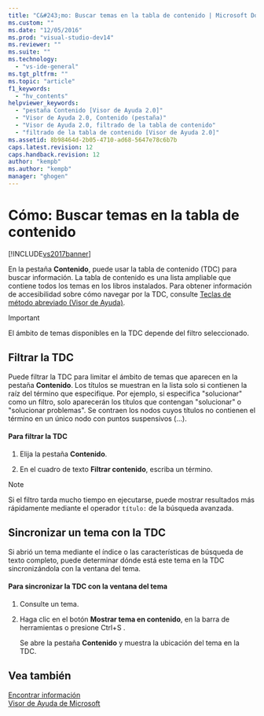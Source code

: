 ```yaml
---
title: "C&#243;mo: Buscar temas en la tabla de contenido | Microsoft Docs"
ms.custom: ""
ms.date: "12/05/2016"
ms.prod: "visual-studio-dev14"
ms.reviewer: ""
ms.suite: ""
ms.technology: 
  - "vs-ide-general"
ms.tgt_pltfrm: ""
ms.topic: "article"
f1_keywords: 
  - "hv_contents"
helpviewer_keywords: 
  - "pestaña Contenido [Visor de Ayuda 2.0]"
  - "Visor de Ayuda 2.0, Contenido (pestaña)"
  - "Visor de Ayuda 2.0, filtrado de la tabla de contenido"
  - "filtrado de la tabla de contenido [Visor de Ayuda 2.0]"
ms.assetid: 8b98464d-2b05-4710-ad68-5647e78c6b7b
caps.latest.revision: 12
caps.handback.revision: 12
author: "kempb"
ms.author: "kempb"
manager: "ghogen"
---
```

# C&#243;mo: Buscar temas en la tabla de contenido
[!INCLUDE[vs2017banner](../code-quality/includes/vs2017banner.md)]

En la pestaña **Contenido**, puede usar la tabla de contenido \(TDC\) para buscar información.  La tabla de contenido es una lista ampliable que contiene todos los temas en los libros instalados.  Para obtener información de accesibilidad sobre cómo navegar por la TDC, consulte [Teclas de método abreviado \(Visor de Ayuda\)](../ide/shortcut-keys-help-viewer.md).  
  
> [!IMPORTANT]
>  El ámbito de temas disponibles en la TDC depende del filtro seleccionado.  
  
## Filtrar la TDC  
 Puede filtrar la TDC para limitar el ámbito de temas que aparecen en la pestaña **Contenido**.  Los títulos se muestran en la lista solo si contienen la raíz del término que especifique.  Por ejemplo, si especifica "solucionar" como un filtro, solo aparecerán los títulos que contengan "solucionar" o "solucionar problemas".  Se contraen los nodos cuyos títulos no contienen el término en un único nodo con puntos suspensivos \(...\).  
  
#### Para filtrar la TDC  
  
1.  Elija la pestaña **Contenido**.  
  
2.  En el cuadro de texto **Filtrar contenido**, escriba un término.  
  
> [!NOTE]
>  Si el filtro tarda mucho tiempo en ejecutarse, puede mostrar resultados más rápidamente mediante el operador `título:` de la búsqueda avanzada.  
  
## Sincronizar un tema con la TDC  
 Si abrió un tema mediante el índice o las características de búsqueda de texto completo, puede determinar dónde está este tema en la TDC sincronizándola con la ventana del tema.  
  
#### Para sincronizar la TDC con la ventana del tema  
  
1.  Consulte un tema.  
  
2.  Haga clic en el botón **Mostrar tema en contenido**, en la barra de herramientas o presione                                                            Ctrl\+S                                                           .  
  
     Se abre la pestaña **Contenido** y muestra la ubicación del tema en la TDC.  
  
## Vea también  
 [Encontrar información](../ide/locate-information.md)   
 [Visor de Ayuda de Microsoft](../ide/microsoft-help-viewer.md)